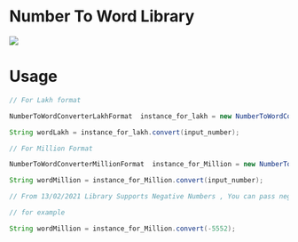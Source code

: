 # Number To Word Library



[![](https://jitpack.io/v/kaustubhk24/NumberToWords-Library.svg)](https://jitpack.io/#kaustubhk24/NumberToWords-Library)

# Usage 

```java
// For Lakh format

NumberToWordConverterLakhFormat  instance_for_lakh = new NumberToWordConverterLakhFormat();

String wordLakh = instance_for_lakh.convert(input_number);

// For Million Format

NumberToWordConverterMillionFormat  instance_for_Million = new NumberToWordConverterMillionFormat();

String wordMillion = instance_for_Million.convert(input_number);

// From 13/02/2021 Library Supports Negative Numbers , You can pass negative numbers also

// for example

String wordMillion = instance_for_Million.convert(-5552);



```
